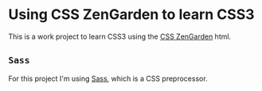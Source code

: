 # Using CSS ZenGarden to learn CSS3

This is a work project to learn CSS3 using the [CSS ZenGarden](http://csszengarden.com) html.

## `Sass`
For this project I'm using [Sass](http://sass-lang.com), which is a CSS preprocessor.
